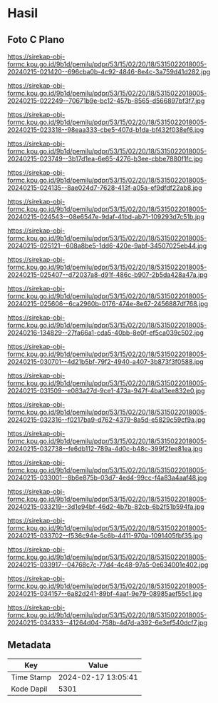 # Hasil

## Foto C Plano

https://sirekap-obj-formc.kpu.go.id/9b1d/pemilu/pdpr/53/15/02/20/18/5315022018005-20240215-021420--696cba0b-4c92-4846-8e4c-3a759d41d282.jpg

https://sirekap-obj-formc.kpu.go.id/9b1d/pemilu/pdpr/53/15/02/20/18/5315022018005-20240215-022249--70671b9e-bc12-457b-8565-d566897bf3f7.jpg

https://sirekap-obj-formc.kpu.go.id/9b1d/pemilu/pdpr/53/15/02/20/18/5315022018005-20240215-023318--98eaa333-cbe5-407d-b1da-bf432f038ef6.jpg

https://sirekap-obj-formc.kpu.go.id/9b1d/pemilu/pdpr/53/15/02/20/18/5315022018005-20240215-023749--3b17d1ea-6e65-4276-b3ee-cbbe7880f1fc.jpg

https://sirekap-obj-formc.kpu.go.id/9b1d/pemilu/pdpr/53/15/02/20/18/5315022018005-20240215-024135--8ae024d7-7628-413f-a05a-ef9dfdf22ab8.jpg

https://sirekap-obj-formc.kpu.go.id/9b1d/pemilu/pdpr/53/15/02/20/18/5315022018005-20240215-024543--08e6547e-9daf-41bd-ab71-109293d7c51b.jpg

https://sirekap-obj-formc.kpu.go.id/9b1d/pemilu/pdpr/53/15/02/20/18/5315022018005-20240215-025121--608a8be5-1dd6-420e-9abf-34507025eb44.jpg

https://sirekap-obj-formc.kpu.go.id/9b1d/pemilu/pdpr/53/15/02/20/18/5315022018005-20240215-025407--d72037a8-d91f-486c-b907-2b5da428a47a.jpg

https://sirekap-obj-formc.kpu.go.id/9b1d/pemilu/pdpr/53/15/02/20/18/5315022018005-20240215-025606--6ca2960b-0176-474e-8e67-2456887df768.jpg

https://sirekap-obj-formc.kpu.go.id/9b1d/pemilu/pdpr/53/15/02/20/18/5315022018005-20240216-134829--27fa66a1-cda5-40bb-8e0f-ef5ca039c502.jpg

https://sirekap-obj-formc.kpu.go.id/9b1d/pemilu/pdpr/53/15/02/20/18/5315022018005-20240215-030701--4d21b5bf-79f2-4940-a407-3b873f3f0588.jpg

https://sirekap-obj-formc.kpu.go.id/9b1d/pemilu/pdpr/53/15/02/20/18/5315022018005-20240215-031509--e083a27d-9ce1-473a-947f-4ba13ee832e0.jpg

https://sirekap-obj-formc.kpu.go.id/9b1d/pemilu/pdpr/53/15/02/20/18/5315022018005-20240215-032316--f0217ba9-d762-4379-8a5d-e5829c59cf9a.jpg

https://sirekap-obj-formc.kpu.go.id/9b1d/pemilu/pdpr/53/15/02/20/18/5315022018005-20240215-032738--fe6db112-789a-4d0c-b48c-399f2fee81ea.jpg

https://sirekap-obj-formc.kpu.go.id/9b1d/pemilu/pdpr/53/15/02/20/18/5315022018005-20240215-033001--8b6e875b-03d7-4ed4-99cc-f4a83a4aaf48.jpg

https://sirekap-obj-formc.kpu.go.id/9b1d/pemilu/pdpr/53/15/02/20/18/5315022018005-20240215-033219--3d1e94bf-46d2-4b7b-82cb-6b2f51b594fa.jpg

https://sirekap-obj-formc.kpu.go.id/9b1d/pemilu/pdpr/53/15/02/20/18/5315022018005-20240215-033702--f536c94e-5c6b-4411-970a-1091405fbf35.jpg

https://sirekap-obj-formc.kpu.go.id/9b1d/pemilu/pdpr/53/15/02/20/18/5315022018005-20240215-033917--04768c7c-77d4-4c48-97a5-0e634001e402.jpg

https://sirekap-obj-formc.kpu.go.id/9b1d/pemilu/pdpr/53/15/02/20/18/5315022018005-20240215-034157--6a82d241-89bf-4aaf-9e79-08985aef55c1.jpg

https://sirekap-obj-formc.kpu.go.id/9b1d/pemilu/pdpr/53/15/02/20/18/5315022018005-20240215-034333--41264d04-758b-4d7d-a392-6e3ef540dcf7.jpg


## Metadata

| Key        | Value               |
| ---------- | ------------------- |
| Time Stamp | 2024-02-17 13:05:41 |
| Kode Dapil | 5301                |



